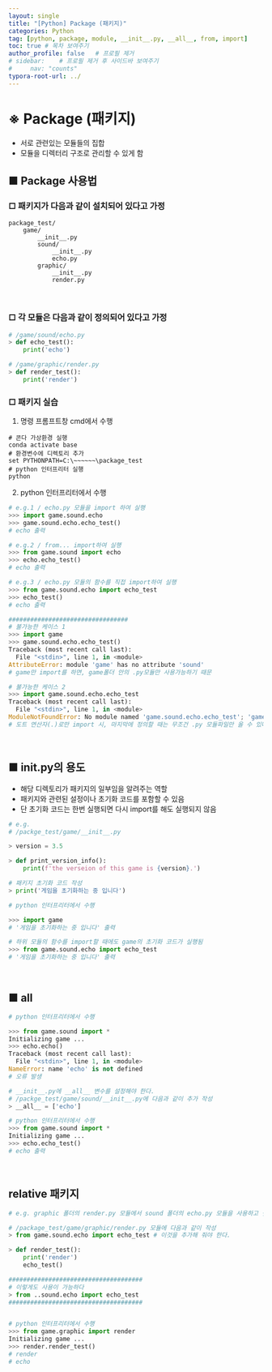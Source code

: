```yaml
---
layout: single
title: "[Python] Package (패키지)"
categories: Python
tag: [python, package, module, __init__.py, __all__, from, import]
toc: true # 목차 보여주기
author_profile: false   # 프로필 제거
# sidebar:    # 프로필 제거 후 사이드바 보여주기
#     nav: "counts"
typora-root-url: ../
---
```


# ※ Package (패키지)
- 서로 관련있는 모듈들의 집합
- 모듈을 디렉터리 구조로 관리할 수 있게 함

## ■ Package 사용법

### □ 패키지가 다음과 같이 설치되어 있다고 가정
```
package_test/
    game/
        __init__.py
        sound/
            __init__.py
            echo.py
        graphic/
            __init__.py
            render.py
```

<br>

### □ 각 모듈은 다음과 같이 정의되어 있다고 가정

```py
# /game/sound/echo.py
> def echo_test():
    print('echo')

# /game/graphic/render.py
> def render_test():
    print('render')
```

### □ 패키지 실습

1. 명령 프롬프트창 cmd에서 수행

```
# 콘다 가상환경 실행
conda activate base
# 환경변수에 디렉토리 추가
set PYTHONPATH=C:\~~~~~~\package_test 
# python 인터프리터 실행
python
```

2. python 인터프리터에서 수행

```py
# e.g.1 / echo.py 모듈을 import 하여 실행
>>> import game.sound.echo
>>> game.sound.echo.echo_test()
# echo 출력

# e.g.2 / from... import하여 실행
>>> from game.sound import echo
>>> echo.echo_test()
# echo 출력

# e.g.3 / echo.py 모듈의 함수를 직접 import하여 실행
>>> from game.sound.echo import echo_test
>>> echo_test()
# echo 출력

#################################
# 불가능한 케이스 1
>>> import game
>>> game.sound.echo.echo_test()
Traceback (most recent call last):
  File "<stdin>", line 1, in <module>
AttributeError: module 'game' has no attribute 'sound'
# game만 import를 하면, game폴더 안의 .py모듈만 사용가능하기 때문

# 불가능한 케이스 2
>>> import game.sound.echo.echo_test
Traceback (most recent call last):
  File "<stdin>", line 1, in <module>
ModuleNotFoundError: No module named 'game.sound.echo.echo_test'; 'game.sound.echo' is not a package
# 도트 연산자(.)로만 import 시, 마지막에 정의할 때는 무조건 .py 모듈파일만 올 수 있다. 함수가 직접 올 수는 없다.
```

<br>

## ■ __init__.py의 용도
- 해당 디렉토리가 패키지의 일부임을 알려주는 역할
- 패키지와 관련된 설정이나 초기화 코드를 포함할 수 있음
- 단 초기화 코드는 한번 실행되면 다시 import를 해도 실행되지 않음

```py
# e.g.
# /packge_test/game/__init__.py

> version = 3.5

> def print_version_info():
    print(f'the verseion of this game is {version}.')

# 패키지 초기화 코드 작성
> print('게임을 초기화하는 중 입니다')
```

```py
# python 인터프리터에서 수행

>>> import game
# '게임을 초기화하는 중 입니다' 출력

# 하위 모듈의 함수를 import할 때에도 game의 초기화 코드가 실행됨
>>> from game.sound.echo import echo_test
# '게임을 초기화하는 중 입니다' 출력
```

<br>

## ■ __all__

```py
# python 인터프리터에서 수행

>>> from game.sound import *
Initializing game ...
>>> echo.echo()
Traceback (most recent call last):
  File "<stdin>", line 1, in <module>
NameError: name 'echo' is not defined
# 오류 발생

# __init__.py에 __all__ 변수를 설정해야 한다.
# /packge_test/game/sound/__init__.py에 다음과 같이 추가 작성
> __all__ = ['echo']

# python 인터프리터에서 수행
>>> from game.sound import *
Initializing game ...
>>> echo.echo_test()
# echo 출력
```

<br>

## relative 패키지

```py
# e.g. graphic 폴더의 render.py 모듈에서 sound 폴더의 echo.py 모듈을 사용하고 싶을 때

# /package_test/game/graphic/render.py 모듈에 다음과 같이 작성
> from game.sound.echo import echo_test # 이것을 추가해 줘야 한다.

> def render_test():
    print('render')
    echo_test()

#####################################
# 이렇게도 사용이 가능하다
> from ..sound.echo import echo_test 
#####################################


# python 인터프리터에서 수행
>>> from game.graphic import render
Initializing game ...
>>> render.render_test()
# render
# echo
```